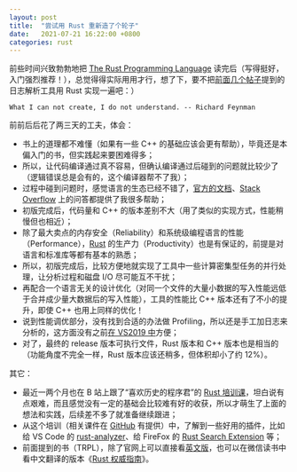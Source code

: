 ```yaml
---
layout: post
title:  "尝试用 Rust 重新造了个轮子"
date:   2021-07-21 16:22:00 +0800
categories: rust
---
```


前些时间兴致勃勃地把 [The Rust Programming Language](https://doc.rust-lang.org/book/) 读完后（写得挺好，入门强烈推荐！），总觉得得实际用用才行，想了下，要不把[前面几个帖子](https://yingang.github.io/c++/2020/05/22/strftime-and-tellg.html)提到的日志解析工具用 Rust 实现一遍吧：）

    What I can not create, I do not understand. -- Richard Feynman

前前后后花了两三天的工夫，体会：
* 书上的道理都不难懂（如果有一些 C++ 的基础应该会更有帮助），毕竟还是本偏入门的书，但实践起来要困难得多；
* 所以，让代码编译通过真不容易，但确认编译通过后碰到的问题就比较少了（逻辑错误总是会有的，这个编译器帮不了我）；
* 过程中碰到问题时，感觉语言的生态已经不错了，[官方的文档](https://doc.rust-lang.org/std/index.html)、[Stack Overflow](https://stackoverflow.com/) 上的问答都提供了我很多帮助；
* 初版完成后，代码量和 C++ 的版本差别不大（用了类似的实现方式，性能稍慢但也相近）；
* 除了最大卖点的内存安全（Reliability）和系统级编程语言的性能（Performance），[Rust](https://rust-lang.org) 的生产力（Productivity）也是有保证的，前提是对语言和标准库等都有基本的熟悉；
* 所以，初版完成后，比较方便地就实现了工具中一些计算密集型任务的并行处理，让分析过程和磁盘 I/O 尽可能互不干扰；
* 再配合一个语言无关的设计优化（对同一个文件的大量小数据的写入性能远低于合并成少量大数据后的写入性能），工具的性能比 C++ 版本还有了不小的提升，即使 C++ 也用上同样的优化！
* 说到性能调优部分，没有找到合适的办法做 Profiling，所以还是手工加日志来分析的，这方面没有之前[在 VS2019 中](https://yingang.github.io/c++/vs2019/2020/06/01/performance-improvement-for-c++-developed-utility.html)方便；
* 对了，最终的 release 版本可执行文件，Rust 版本和 C++ 版本也是相当的（功能角度不完全一样，Rust 版本应该还稍多，但体积却小了约 12%）。

其它：
* 最近一两个月也在 B 站上跟了“喜欢历史的程序君”的 [Rust 培训课](https://www.bilibili.com/video/BV19b4y1o7Lt)，坦白说有点艰难，而且感觉没有一定的基础会比较难有好的收获，所以才萌生了上面的想法和实践，后续差不多了就准备继续跟进；
* 从这个培训（相关课件在 [GitHub](https://github.com/tyrchen/rust-training) 有提供）中，了解到一些好用的插件，比如给 VS Code 的 [rust-analyzer](https://rust-analyzer.github.io/)、给 FireFox 的 [Rust Search Extension](https://addons.mozilla.org/zh-CN/firefox/addon/rust-search-extension/) 等；
* 前面提到的书（TRPL），除了官网上可以直接看[英文版](https://doc.rust-lang.org/book/)，也可以在微信读书中看中文翻译的版本《[Rust 权威指南](https://book.douban.com/subject/35081743/)》。

<script src="https://utteranc.es/client.js"
        repo="yingang/yingang.github.io"
        issue-term="pathname"
        label="Comment"
        theme="github-light"
        crossorigin="anonymous"
        async>
</script>